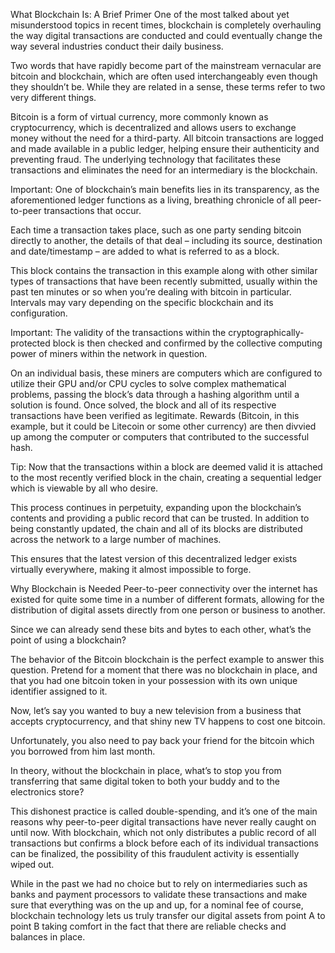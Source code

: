 What Blockchain Is: A Brief Primer
One of the most talked about yet misunderstood topics in recent times, blockchain is completely overhauling the way digital transactions are conducted and could eventually change the way several industries conduct their daily business.

Two words that have rapidly become part of the mainstream vernacular are bitcoin and blockchain, which are often used interchangeably even though they shouldn’t be. While they are related in a sense, these terms refer to two very different things.

Bitcoin is a form of virtual currency, more commonly known as cryptocurrency, which is decentralized and allows users to exchange money without the need for a third-party. All bitcoin transactions are logged and made available in a public ledger, helping ensure their authenticity and preventing fraud. The underlying technology that facilitates these transactions and eliminates the need for an intermediary is the blockchain.

Important: One of blockchain’s main benefits lies in its transparency, as the aforementioned ledger functions as a living, breathing chronicle of all peer-to-peer transactions that occur.

Each time a transaction takes place, such as one party sending bitcoin directly to another, the details of that deal – including its source, destination and date/timestamp – are added to what is referred to as a block.

This block contains the transaction in this example along with other similar types of transactions that have been recently submitted, usually within the past ten minutes or so when you’re dealing with bitcoin in particular. Intervals may vary depending on the specific blockchain and its configuration.

Important: The validity of the transactions within the cryptographically-protected block is then checked and confirmed by the collective computing power of miners within the network in question.

On an individual basis, these miners are computers which are configured to utilize their GPU and/or CPU cycles to solve complex mathematical problems, passing the block’s data through a hashing algorithm until a solution is found. Once solved, the block and all of its respective transactions have been verified as legitimate. Rewards (Bitcoin, in this example, but it could be Litecoin or some other currency) are then divvied up among the computer or computers that contributed to the successful hash.

Tip: Now that the transactions within a block are deemed valid it is attached to the most recently verified block in the chain, creating a sequential ledger which is viewable by all who desire.

This process continues in perpetuity, expanding upon the blockchain’s contents and providing a public record that can be trusted. In addition to being constantly updated, the chain and all of its blocks are distributed across the network to a large number of machines.

This ensures that the latest version of this decentralized ledger exists virtually everywhere, making it almost impossible to forge.

Why Blockchain is Needed
Peer-to-peer connectivity over the internet has existed for quite some time in a number of different formats, allowing for the distribution of digital assets directly from one person or business to another.

Since we can already send these bits and bytes to each other, what’s the point of using a blockchain?

The behavior of the Bitcoin blockchain is the perfect example to answer this question. Pretend for a moment that there was no blockchain in place, and that you had one bitcoin token in your possession with its own unique identifier assigned to it.

Now, let’s say you wanted to buy a new television from a business that accepts cryptocurrency, and that shiny new TV happens to cost one bitcoin.

Unfortunately, you also need to pay back your friend for the bitcoin which you borrowed from him last month.

In theory, without the blockchain in place, what’s to stop you from transferring that same digital token to both your buddy and to the electronics store?

This dishonest practice is called double-spending, and it’s one of the main reasons why peer-to-peer digital transactions have never really caught on until now. With blockchain, which not only distributes a public record of all transactions but confirms a block before each of its individual transactions can be finalized, the possibility of this fraudulent activity is essentially wiped out.

While in the past we had no choice but to rely on intermediaries such as banks and payment processors to validate these transactions and make sure that everything was on the up and up, for a nominal fee of course, blockchain technology lets us truly transfer our digital assets from point A to point B taking comfort in the fact that there are reliable checks and balances in place.
